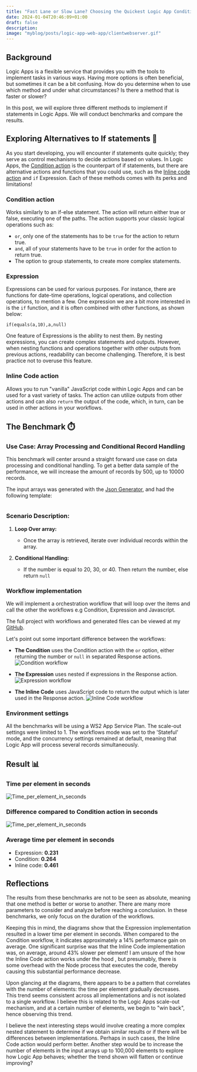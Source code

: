 ```yaml
---
title: "Fast Lane or Slow Lane? Choosing the Quickest Logic App Condition!🏎️" 
date: 2024-01-04T20:46:09+01:00
draft: false
description: 
image: "myblog/posts/logic-app-web-app/clientwebserver.gif"
---
```


## Background   
Logic Apps is a flexible service that provides you with the tools to implement tasks in various ways. Having more options is often beneficial, but sometimes it can be a bit confusing. How do you determine when to use which method and under what circumstances? Is there a method that is faster or slower?

In this post, we will explore three different methods to implement if statements in Logic Apps. We will conduct benchmarks and compare the results.

##  Exploring Alternatives to If statements 🏴󠁲󠁯󠁩󠁦󠁿
As you start developing, you will encounter if statements quite quickly; they serve as control mechanisms to decide actions based on values. In Logic Apps, the <a href="https://learn.microsoft.com/en-us/azure/logic-apps/logic-apps-control-flow-conditional-statement?tabs=consumption" target="_blank" rel="noopener noreferrer">Condition action</a> is the counterpart of if statements, but there are alternative actions and functions that you could use, such as the <a href="https://learn.microsoft.com/en-us/azure/logic-apps/logic-apps-add-run-inline-code?tabs=consumption" target="_blank" rel="noopener noreferrer">Inline code action</a>  and `if` Expression. Each of these methods comes with its perks and limitations!

### Condition action
Works similarly to an if-else statement. The action will return either true or false, executing one of the paths. The action supports your classic logical operations such as:

- `or`, only one of the statements has to be `true` for the action to return true.
- `and`, all of your statements have to be `true` in order for the action to return true.
- The option to group statements, to create more complex statements.

### Expression
Expressions can be used for various purposes. For instance, there are functions for date-time operations, logical operations, and collection operations, to mention a few. One expression we are a bit more interested in is the `if` function, and it is often combined with other functions, as shown below:
```
if(equals(a,10),a,null)
```
One feature of Expressions is the ability to nest them. By nesting expressions, you can create complex statements and outputs. However, when nesting functions and operations together with other outputs from previous actions, readability can become challenging. Therefore, it is best practice not to overuse this feature.

### Inline Code action
Allows you to run "vanilla" JavaScript code within Logic Apps and can be used for a vast variety of tasks. The action can utilize outputs from other actions and can also `return` the output of the code, which, in turn, can be used in other actions in your workflows.

## The Benchmark ⏱️
### Use Case: Array Processing and Conditional Record Handling
This benchmark will center around a straight forward use case on data processing and conditional handling. To get a better data sample of the performance, we will increase the amount of records by 500, up to 10000 records. 

The input arrays was generated with the <a href="https://json-generator.com/" target="_blank" rel="noopener noreferrer">Json Generator</a>, and had the following template:
```

```

### Scenario Description:
1. **Loop Over array:**
   - Once the array is retrieved, iterate over individual records within the array.

2. **Conditional Handling:**
   - If the number is equal to 20, 30, or 40. Then return the number, else return `null`

### Workflow implementation
We will implement a orchestration workflow that will loop over the items and call the other the workflows e.g Condition, Expression and Javascript. 

The full project with workflows and generated files can be viewed at my <a href="https://github.com/antonidag/logic-app-condition-vs-switch" target="_blank" rel="noopener noreferrer">GitHub</a>.

Let's point out some important difference between the workflows:

- __The Condition__ uses the Condition action with the `or` option, either returning the number or `null` in separated Response actions.
![Condition workflow](condition.png)

- __The Expression__ uses nested if expressions in the Response action.
![Expression workflow](compose.png)

- __The Inline Code__ uses JavaScript code to return the output which is later used in the Response action.
![Inline Code workflow](javascript.png)


### Environment settings
All the benchmarks will be using a WS2 App Service Plan. The scale-out settings were limited to 1. The workflows mode was set to the 'Stateful' mode, and the concurrency settings remained at default, meaning that Logic App will process several records simultaneously.

## Result 📊

### Time per element in seconds
![Time_per_element_in_seconds](time_per_element.svg)
### Difference compared to Condition action in seconds
![Time_per_element_in_seconds](difference_to_condition.svg)

### Average time per element in seconds
- Expression: __0.231__
- Condition: __0.264__
- Inline code: __0.461__
## Reflections

The results from these benchmarks are not to be seen as absolute, meaning that one method is better or worse to another. There are many more parameters to consider and analyze before reaching a conclusion. In these benchmarks, we only focus on the duration of the workflows.

Keeping this in mind, the diagrams show that the Expression implementation resulted in a lower time per element in seconds. When compared to the Condition workflow, it indicates approximately a 14% performance gain on average. One significant surprise was that the Inline Code implementation was, on average, around 43% slower per element! I am unsure of the how the Inline Code action works under the hood , but presumably, there is some overhead with the Node process that executes the code, thereby causing this substantial performance decrease.

Upon glancing at the diagrams, there appears to be a pattern that correlates with the number of elements: the time per element gradually decreases. This trend seems consistent across all implementations and is not isolated to a single workflow. I believe this is related to the Logic Apps scale-out mechanism, and at a certain number of elements, we begin to "win back", hence observing this trend.

I believe the next interesting steps would involve creating a more complex nested statement to determine if we obtain similar results or if there will be differences between implementations. Perhaps in such cases, the Inline Code action would perform better. Another step would be to increase the number of elements in the input arrays up to 100,000 elements to explore how Logic App behaves; whether the trend shown will flatten or continue improving?


